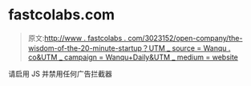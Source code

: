 # fastcolabs.com

> 原文:[http://www . fastcolabs . com/3023152/open-company/the-wisdom-of-the-20-minute-startup？UTM _ source = Wanqu . co&UTM _ campaign = Wanqu+Daily&UTM _ medium = website](http://www.fastcolabs.com/3023152/open-company/the-wisdom-of-the-20-minute-startup?utm_source=wanqu.co&utm_campaign=Wanqu+Daily&utm_medium=website)

请启用 JS 并禁用任何广告拦截器